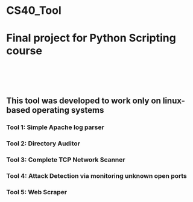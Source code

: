 # CS40_Tool
<h1>Final project for Python Scripting course<h1> <br/>
<h2>This tool was developed to work only on linux-based operating systems</h2>

<h3>Tool 1: Simple Apache log parser</h3>
<h3>Tool 2: Directory Auditor</h3>
<h3>Tool 3: Complete TCP Network Scanner</h3>
<h3>Tool 4: Attack Detection via monitoring unknown open ports</h3>
<h3>Tool 5: Web Scraper</h3>

